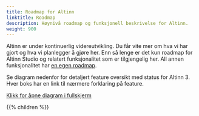 ```yaml
---
title: Roadmap for Altinn
linktitle: Roadmap
description: Høynivå roadmap og funksjonell beskrivelse for Altinn.
weight: 900
---
```


Altinn er under kontinuerlig videreutvikling. Du får vite mer om hva vi har gjort og hva vi planlegger å gjøre her.
Enn så lenge er det kun roadmap for Altinn Studio og relatert funksjonalitet som er tilgjengelig her.
All annen funksjonalitet har [en egen roadmap](https://altinn.github.io/docs/ny-funksjonalitet/roadmap/).


Se diagram nedenfor for detaljert feature oversikt med status for Altinn 3. Hver boks har en link til nærmere forklaring på feature. 

<object data="/community/roadmap/productfeatures.drawio.svg" type="image/svg+xml" style="width: 100%;"></object>

[Klikk for åpne diagram i fullskjerm](productfeatures.drawio.svg)


{{% children %}}
